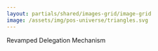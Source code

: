 ```yaml
---
layout: partials/shared/images-grid/image-grid
image: /assets/img/pos-universe/triangles.svg
---
```


Revamped Delegation Mechanism
